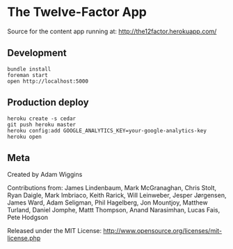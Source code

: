 The Twelve-Factor App
=====================

Source for the content app running at: http://the12factor.herokuapp.com/

Development
-----------

    bundle install
    foreman start
    open http://localhost:5000

Production deploy
-----------------

    heroku create -s cedar
    git push heroku master
    heroku config:add GOOGLE_ANALYTICS_KEY=your-google-analytics-key
    heroku open

Meta
----

Created by Adam Wiggins

Contributions from: James Lindenbaum, Mark McGranaghan, Chris Stolt, Ryan
Daigle, Mark Imbriaco, Keith Rarick, Will Leinweber, Jesper Jørgensen, James
Ward, Adam Seligman, Phil Hagelberg, Jon Mountjoy, Matthew Turland, Daniel
Jomphe, Mattt Thompson, Anand Narasimhan, Lucas Fais, Pete Hodgson

Released under the MIT License: http://www.opensource.org/licenses/mit-license.php

